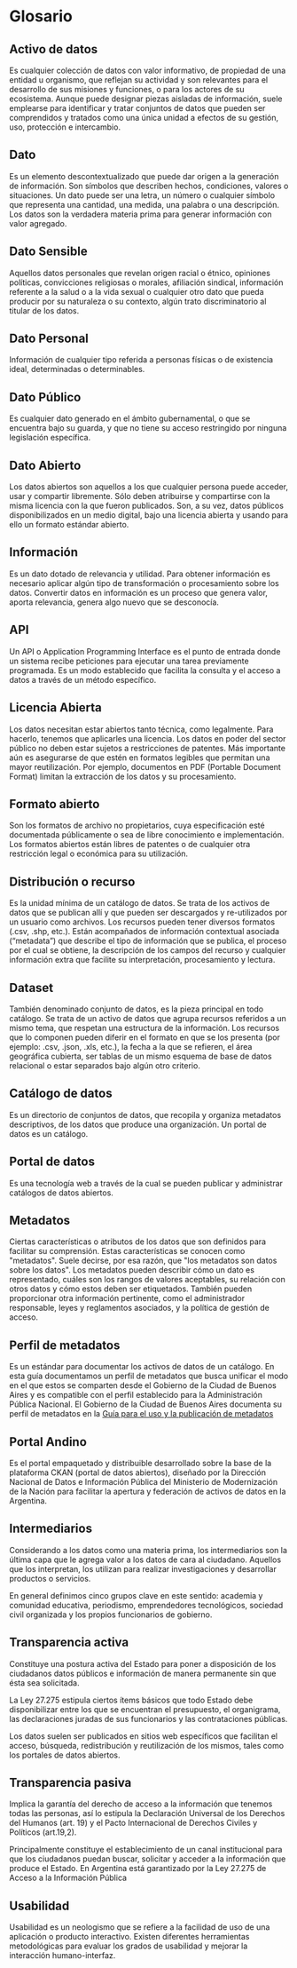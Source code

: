 # Glosario

## Activo de datos
Es cualquier colección de datos con valor informativo, de propiedad de una entidad u organismo, que reflejan su actividad y son relevantes para el desarrollo de sus misiones y funciones, o para los actores de su ecosistema. Aunque puede designar piezas aisladas de información, suele emplearse para identificar y tratar conjuntos de datos que pueden ser comprendidos y tratados como una única unidad a efectos de su gestión, uso, protección e intercambio.

## Dato

Es un elemento descontextualizado que puede dar origen a la generación de información. Son símbolos que describen hechos, condiciones, valores o situaciones. Un dato puede ser una letra, un número o cualquier símbolo que representa una cantidad, una medida, una palabra o una descripción. Los datos son la verdadera materia prima para generar información con valor agregado.

## Dato Sensible

Aquellos datos personales que revelan origen racial o étnico, opiniones políticas, convicciones religiosas o morales, afiliación sindical, información referente a la salud o a la vida sexual o cualquier otro dato que pueda producir por su naturaleza o su contexto, algún trato discriminatorio al titular de los datos.

## Dato Personal

Información de cualquier tipo referida a personas físicas o de existencia ideal, determinadas o determinables. 

## Dato Público

Es cualquier dato generado en el ámbito gubernamental, o que se encuentra bajo su guarda, y que no tiene su acceso restringido por ninguna legislación específica.

## Dato Abierto

Los datos abiertos son aquellos a los que cualquier persona puede acceder, usar y compartir libremente. Sólo deben atribuirse y compartirse con la misma licencia con la que fueron publicados. Son, a su vez, datos públicos disponibilizados en un medio digital, bajo una licencia abierta y usando para ello un formato estándar abierto.

## Información

Es un dato dotado de relevancia y utilidad. Para obtener información es necesario aplicar algún tipo de transformación o procesamiento sobre los datos. Convertir datos en información es un proceso que genera valor, aporta relevancia, genera algo nuevo que se desconocía.

## API

Un API o Application Programming Interface es el punto de entrada donde un sistema recibe peticiones para ejecutar una tarea previamente programada. Es un modo establecido que facilita la consulta y el acceso a datos a través de un método específico.

## Licencia Abierta

Los datos necesitan estar abiertos tanto técnica, como legalmente. Para hacerlo, tenemos que aplicarles una licencia. Los datos en poder del sector público no deben estar sujetos a restricciones de patentes. Más importante aún es asegurarse de que estén en formatos legibles que permitan una mayor reutilización. Por ejemplo, documentos en PDF (Portable Document Format) limitan la extracción de los datos y su procesamiento.

## Formato abierto

Son los formatos de archivo no propietarios, cuya especificación esté documentada públicamente o sea de libre conocimiento e implementación. Los formatos abiertos están libres de patentes o de cualquier otra restricción legal o económica para su utilización.

## Distribución o recurso
Es la unidad mínima de un catálogo de datos. Se trata de los activos de datos que se publican allí y que pueden ser descargados y re-utilizados por un usuario como archivos. Los recursos pueden tener diversos formatos (.csv, .shp, etc.). Están acompañados de información contextual asociada (“metadata”) que describe el tipo de información que se publica, el proceso por el cual se obtiene, la descripción de los campos del recurso y cualquier información extra que facilite su interpretación, procesamiento y lectura.

## Dataset
También denominado conjunto de datos, es la pieza principal en todo catálogo. Se trata de un activo de datos que agrupa recursos referidos a un mismo tema, que respetan una estructura de la información. Los recursos que lo componen pueden diferir en el formato en que se los presenta (por ejemplo: .csv, .json, .xls, etc.), la fecha a la que se refieren, el área geográfica cubierta, ser tablas de un mismo esquema de base de datos relacional o estar separados bajo algún otro criterio.

## Catálogo de datos
Es un directorio de conjuntos de datos, que recopila y organiza metadatos descriptivos, de los datos que produce una organización. Un portal de datos es un catálogo.

## Portal de datos

Es una tecnología web a través de la cual se pueden publicar y administrar catálogos de datos abiertos.

## Metadatos

Ciertas características o atributos de los datos que son definidos para facilitar su comprensión. Estas características se conocen como "metadatos". Suele decirse, por esa razón, que "los metadatos son datos sobre los datos". Los metadatos pueden describir cómo un dato es representado, cuáles son los rangos de valores aceptables, su relación con otros datos y cómo estos deben ser etiquetados. También pueden proporcionar otra información pertinente, como el administrador responsable, leyes y reglamentos asociados, y la política de gestión de acceso.

## Perfil de metadatos
Es un estándar para documentar los activos de datos de un catálogo. En esta guía documentamos un perfil de metadatos que busca unificar el modo en el que estos se comparten desde el Gobierno de la Ciudad de Buenos Aires y es compatible con el perfil establecido para la Administración Pública Nacional. El Gobierno de la Ciudad de Buenos Aires documenta su perfil de metadatos en la [Guía para el uso y la publicación de metadatos](guia_metadatos.md)

## Portal Andino
Es el portal empaquetado y distribuible desarrollado sobre la base de la plataforma CKAN (portal de datos abiertos), diseñado por la Dirección Nacional de Datos e Información Pública del Ministerio de Modernización de la Nación para facilitar la apertura y federación de activos de datos en la Argentina.

## Intermediarios

Considerando a los datos como una materia prima, los intermediarios son la última capa que le agrega valor a los datos de cara al ciudadano. Aquellos que los interpretan, los utilizan para realizar investigaciones y desarrollar productos o servicios.

En general definimos cinco grupos clave en este sentido: academia y comunidad educativa, periodismo, emprendedores tecnológicos, sociedad civil organizada y los propios funcionarios de gobierno.

## Transparencia activa

Constituye una postura activa del Estado para poner a disposición de los ciudadanos datos públicos e información de manera permanente sin que ésta sea solicitada.

La Ley 27.275 estipula ciertos ítems básicos que todo Estado debe disponibilizar entre los que se encuentran el presupuesto, el organigrama, las declaraciones juradas de sus funcionarios y las contrataciones públicas.

Los datos suelen ser publicados en sitios web específicos que facilitan el acceso, búsqueda, redistribución y reutilización de los mismos, tales como los portales de datos abiertos.

## Transparencia pasiva

Implica la garantía del derecho de acceso a la información que tenemos todas las personas, así lo estipula la Declaración Universal de los Derechos del Humanos (art. 19) y el Pacto Internacional de Derechos Civiles y Políticos (art.19,2).

Principalmente constituye el establecimiento de un canal institucional para que los ciudadanos puedan buscar, solicitar y acceder a la información que produce el Estado. En Argentina está garantizado por la Ley 27.275 de Acceso a la Información Pública

## Usabilidad

Usabilidad es un neologismo que se refiere a la facilidad de uso de una aplicación o producto interactivo. Existen diferentes herramientas metodológicas para evaluar los grados de usabilidad y mejorar la interacción humano-interfaz.
